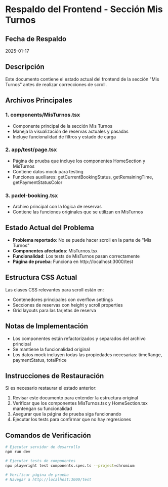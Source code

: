 # Respaldo del Frontend - Sección Mis Turnos

## Fecha de Respaldo
2025-01-17

## Descripción
Este documento contiene el estado actual del frontend de la sección "Mis Turnos" antes de realizar correcciones de scroll.

## Archivos Principales

### 1. components/MisTurnos.tsx
- Componente principal de la sección Mis Turnos
- Maneja la visualización de reservas actuales y pasadas
- Incluye funcionalidad de filtros y estado de carga

### 2. app/test/page.tsx
- Página de prueba que incluye los componentes HomeSection y MisTurnos
- Contiene datos mock para testing
- Funciones auxiliares: getCurrentBookingStatus, getRemainingTime, getPaymentStatusColor

### 3. padel-booking.tsx
- Archivo principal con la lógica de reservas
- Contiene las funciones originales que se utilizan en MisTurnos

## Estado Actual del Problema
- **Problema reportado**: No se puede hacer scroll en la parte de "Mis Turnos"
- **Componentes afectados**: MisTurnos.tsx
- **Funcionalidad**: Los tests de MisTurnos pasan correctamente
- **Página de prueba**: Funciona en http://localhost:3000/test

## Estructura CSS Actual
Las clases CSS relevantes para scroll están en:
- Contenedores principales con overflow settings
- Secciones de reservas con height y scroll properties
- Grid layouts para las tarjetas de reserva

## Notas de Implementación
- Los componentes están refactorizados y separados del archivo principal
- Se mantiene la funcionalidad original
- Los datos mock incluyen todas las propiedades necesarias: timeRange, paymentStatus, totalPrice

## Instrucciones de Restauración
Si es necesario restaurar el estado anterior:
1. Revisar este documento para entender la estructura original
2. Verificar que los componentes MisTurnos.tsx y HomeSection.tsx mantengan su funcionalidad
3. Asegurar que la página de prueba siga funcionando
4. Ejecutar los tests para confirmar que no hay regresiones

## Comandos de Verificación
```bash
# Ejecutar servidor de desarrollo
npm run dev

# Ejecutar tests de componentes
npx playwright test components.spec.ts --project=chromium

# Verificar página de prueba
# Navegar a http://localhost:3000/test
```